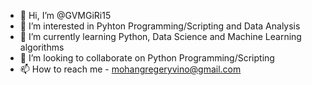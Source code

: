 - 👋 Hi, I’m @GVMGiRi15
- 👀 I’m interested in Pyhton Programming/Scripting and Data Analysis
- 🌱 I’m currently learning Python, Data Science and Machine Learning algorithms
- 💞️ I’m looking to collaborate on Python Programming/Scripting
- 📫 How to reach me - mohangregeryvino@gmail.com

<!---
GVMGiRi15/GVMGiRi15 is a ✨ special ✨ repository because its `README.md` (this file) appears on your GitHub profile.
You can click the Preview link to take a look at your changes.
--->
